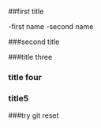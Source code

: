 ##first title

-first name
-second name


###second title


###title three

### title four

### title5

###try git reset